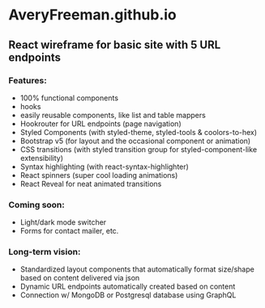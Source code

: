 # AveryFreeman.github.io

## React wireframe for basic site with 5 URL endpoints

### Features:

- 100% functional components
- hooks
- easily reusable components, like list and table mappers
- Hookrouter for URL endpoints (page navigation)
- Styled Components (with styled-theme, styled-tools & coolors-to-hex)
- Bootstrap v5 (for layout and the occasional component or animation)
- CSS transitions (with styled transition group for styled-component-like extensibility)
- Syntax highlighting (with react-syntax-highlighter)
- React spinners (super cool loading animations)
- React Reveal for neat animated transitions

### Coming soon:

- Light/dark mode switcher
- Forms for contact mailer, etc.

### Long-term vision:

- Standardized layout components that automatically format size/shape based on content delivered via json
- Dynamic URL endpoints automatically created based on content
- Connection w/ MongoDB or Postgresql database using GraphQL
